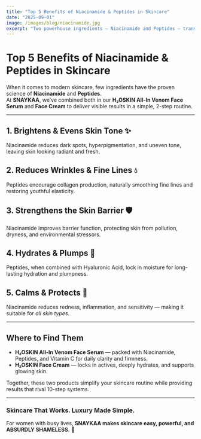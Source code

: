 ```yaml
---
title: "Top 5 Benefits of Niacinamide & Peptides in Skincare"
date: "2025-09-01"
image: /images/blog/niacinamide.jpg
excerpt: "Two powerhouse ingredients — Niacinamide and Peptides — transform your skin by boosting radiance, reducing wrinkles, and strengthening the barrier."
---
```


# Top 5 Benefits of Niacinamide & Peptides in Skincare  

When it comes to modern skincare, few ingredients have the proven science of **Niacinamide** and **Peptides**.  
At **SNAYKAA**, we’ve combined both in our **H₂OSKIN All-In Venom Face Serum** and **Face Cream** to deliver visible results in a simple, 2-step routine.  

---

## 1. Brightens & Evens Skin Tone ✨  
Niacinamide reduces dark spots, hyperpigmentation, and uneven tone, leaving skin looking radiant and fresh.  

## 2. Reduces Wrinkles & Fine Lines 💧  
Peptides encourage collagen production, naturally smoothing fine lines and restoring youthful elasticity.  

## 3. Strengthens the Skin Barrier 🛡️  
Niacinamide improves barrier function, protecting skin from pollution, dryness, and environmental stressors.  

## 4. Hydrates & Plumps 🌊  
Peptides, when combined with Hyaluronic Acid, lock in moisture for long-lasting hydration and plumpness.  

## 5. Calms & Protects 🌿  
Niacinamide reduces redness, inflammation, and sensitivity — making it suitable for *all skin types*.  

---

## Where to Find Them  

- **H₂OSKIN All-In Venom Face Serum** — packed with Niacinamide, Peptides, and Vitamin C for daily clarity and firmness.  
- **H₂OSKIN Face Cream** — locks in actives, deeply hydrates, and supports glowing skin.  

Together, these two products simplify your skincare routine while providing results that rival 10-step systems.  

---

### Skincare That Works. Luxury Made Simple.  
For women with busy lives, **SNAYKAA makes skincare easy, powerful, and ABSURDLY SHAMELESS.** 💎

